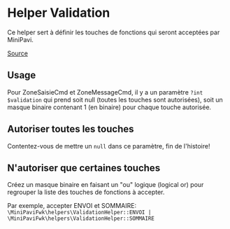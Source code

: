 # Helper Validation

Ce helper sert à définir les touches de fonctions qui seront acceptées par MiniPavi.

[Source](../../src/helpers/ValidationHelper.php)


## Usage
Pour ZoneSaisieCmd et ZoneMessageCmd, il y a un paramètre `?int $validation` qui prend soit null (toutes les touches sont autorisées), soit un masque binaire contenant 1 (en binaire) pour chaque touche autorisée.


## Autoriser toutes les touches
Contentez-vous de mettre un `null` dans ce paramètre, fin de l'histoire!


## N'autoriser que certaines touches
Créez un masque binaire en faisant un "ou" logique (logical or) pour regrouper la liste des touches de fonctions à accepter.

Par exemple, accepter ENVOI et SOMMAIRE:<br/>
`\MiniPaviFwk\helpers\ValidationHelper::ENVOI | \MiniPaviFwk\helpers\ValidationHelper::SOMMAIRE`

